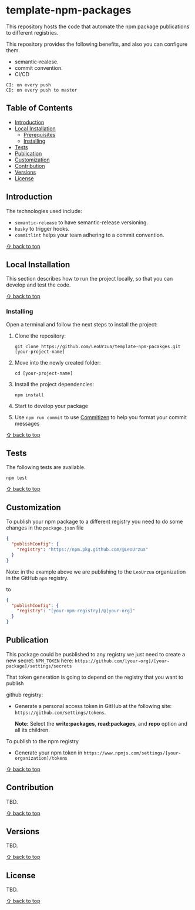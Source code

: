 # template-npm-packages

This repository hosts the code that automate the npm package publications to different registries.

This repository provides the following benefits, and also you can configure them.

* semantic-realese.
* commit convention.
* CI/CD

```
CI: on every push
CD: on every push to master
```

## Table of Contents
    
- [Introduction](#introduction)
- [Local Installation](#local-installation)
  - [Prerequisites](#prerequisites)
  - [Installing](#installing)
- [Tests](#tests)
- [Publication](#publication)
- [Customization](#customization)
- [Contribution](#contribution)
- [Versions](#versions)
- [License](#license)

## Introduction

The technologies used include:

- `semantic-release` to have semantic-release versioning.
- `husky` to trigger hooks.
- `commitlint` helps your team adhering to a commit convention.


[⇧ back to top](#table-of-contents)

## Local Installation

This section describes how to run the project locally, so that you can develop
and test the code.

[⇧ back to top](#table-of-contents)

### Installing

Open a terminal and follow the next steps
to install the project:

1. Clone the repository:

   ```shell
   git clone https://github.com/LeoUrzua/template-npm-pacakges.git [your-project-name]
   ```

1. Move into the newly created folder:

   ```shell
   cd [your-project-name]
   ```

1. Install the project dependencies:

   ```shell
   npm install
   ```
   
1. Start to develop your package

1. Use `npm run commit` to use [Commitizen](http://commitizen.github.io/cz-cli/) to help you format your commit messages

[⇧ back to top](#table-of-contents)

## Tests

The following tests are available.

```shell
npm test
```

[⇧ back to top](#table-of-contents)

## Customization 

To publish your npm package to a different registry you need to do some changes in the `package.json` file


```json
{
  "publishConfig": {
    "registry": "https://npm.pkg.github.com/@LeoUrzua"
  }
}
```

Note: in the example above we are publishing to the `LeoUrzua` organization in the GitHub `npm` registry.

to 

```json
{
  "publishConfig": {
    "registry": "[your-npm-registry]/@[your-org]"
  }
}
```

## Publication

This package could be pusblished to any registry we just need to create a new secret: `NPM_TOKEN` here: `https://github.com/[your-org]/[your-package]/settings/secrets`

That token generation is going to depend on the registry that you want to publish

github registry:

* Generate a personal access token in GitHub at the following site:
   `https://github.com/settings/tokens`. 

	**Note:** Select the **write:packages**, **read:packages**,  and **repo** option and all its children.

To publish to the npm registry

* Generate your npm token in `https://www.npmjs.com/settings/[your-organization]/tokens`


[⇧ back to top](#table-of-contents)

## Contribution

TBD.

[⇧ back to top](#table-of-contents)

## Versions

TBD.

[⇧ back to top](#table-of-contents)

## License

TBD.

[⇧ back to top](#table-of-contents)
